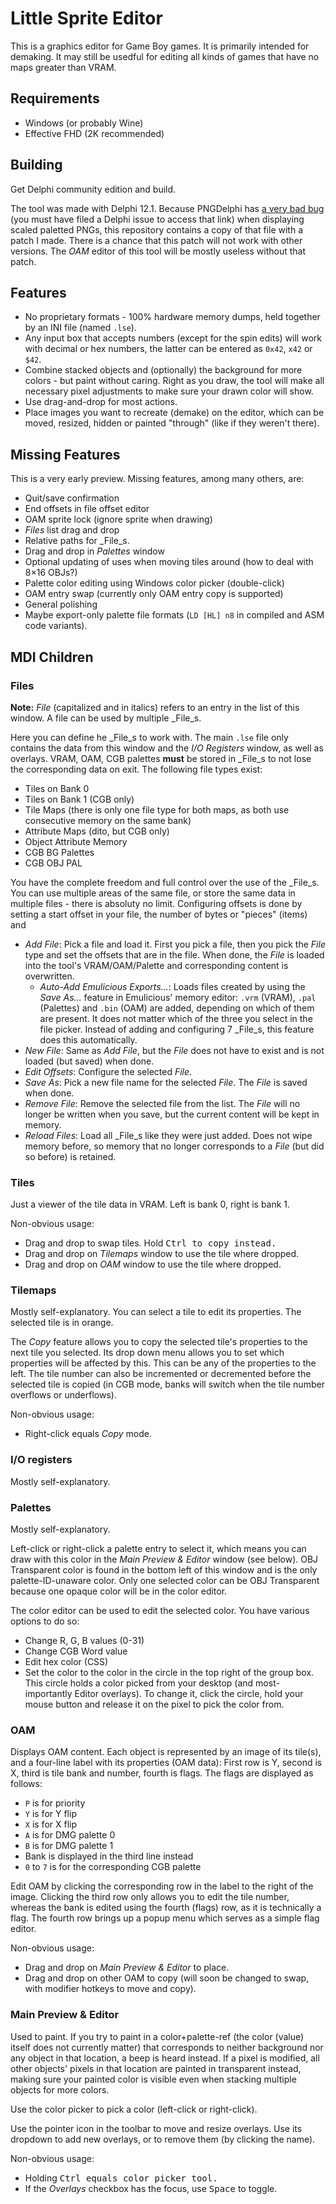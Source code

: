 # Little Sprite Editor

This is a graphics editor for Game Boy games. It is primarily intended for demaking. It may still be usedful for editing all kinds of games that have no maps greater than VRAM.


## Requirements

- Windows (or probably Wine)
- Effective FHD (2K recommended)


## Building

Get Delphi community edition and build.

The tool was made with Delphi 12.1. Because PNGDelphi has [a very bad bug](https://embt.atlassian.net/servicedesk/customer/portal/1/RSS-2662) (you must have filed a Delphi issue to access that link) when displaying scaled paletted PNGs, this repository contains a copy of that file with a patch I made. There is a chance that this patch will not work with other versions. The _OAM_ editor of this tool will be mostly useless without that patch.


## Features
- No proprietary formats - 100% hardware memory dumps, held together by an INI file (named `.lse`).
- Any input box that accepts numbers (except for the spin edits) will work with decimal or hex numbers, the latter can be entered as `0x42`, `x42` or `$42`.
- Combine stacked objects and (optionally) the background for more colors - but paint without caring. Right as you draw, the tool will make all necessary pixel adjustments to make sure your drawn color will show.
- Use drag-and-drop for most actions.
- Place images you want to recreate (demake) on the editor, which can be moved, resized, hidden or painted "through" (like if they weren't there).


## Missing Features

This is a very early preview. Missing features, among many others, are:
- Quit/save confirmation
- End offsets in file offset editor
- OAM sprite lock (ignore sprite when drawing)
- _Files_ list drag and drop
- Relative paths for _File_s.
- Drag and drop in _Palettes_ window
- Optional updating of uses when moving tiles around (how to deal with 8×16 OBJs?)
- Palette color editing using Windows color picker (double-click)
- OAM entry swap (currently only OAM entry copy is supported)
- General polishing
- Maybe export-only palette file formats (`LD [HL] n8` in compiled and ASM code variants).


## MDI Children

### Files

**Note:** _File_ (capitalized and in italics) refers to an entry in the list of this window. A file can be used by multiple _File_s.

Here you can define he _File_s to work with. The main `.lse` file only contains the data from this window and the _I/O Registers_ window, as well as overlays. VRAM, OAM, CGB palettes **must** be stored in _File_s to not lose the corresponding data on exit. The following file types exist:
- Tiles on Bank 0
- Tiles on Bank 1 (CGB only)
- Tile Maps (there is only one file type for both maps, as both use consecutive memory on the same bank)
- Attribute Maps (dito, but CGB only)
- Object Attribute Memory
- CGB BG Palettes
- CGB OBJ PAL

You have the complete freedom and full control over the use of the _File_s. You can use multiple areas of the same file, or store the same data in multiple files - there is absoluty no limit. Configuring offsets is done by setting a start offset in your file, the number of bytes or "pieces" (items) and 

- _Add File_: Pick a file and load it. First you pick a file, then you pick the _File_ type and set the offsets that are in the file. When done, the _File_ is loaded into the tool's VRAM/OAM/Palette and corresponding content is overwritten.
  - _Auto-Add Emulicious Exports..._: Loads files created by using the _Save As..._ feature in Emulicious' memory editor: `.vrm` (VRAM), `.pal` (Palettes) and `.bin` (OAM) are added, depending on which of them are present. It does not matter which of the three you select in the file picker. Instead of adding and configuring 7 _File_s, this feature does this automatically.
- _New File_: Same as _Add File_, but the _File_ does not have to exist and is not loaded (but saved) when done.
- _Edit Offsets_: Configure the selected _File_.
- _Save As_: Pick a new file name for the selected _File_. The _File_ is saved when done.
- _Remove File_: Remove the selected file from the list. The _File_ will no longer be written when you save, but the current content will be kept in memory.
- _Reload Files_: Load all _File_s like they were just added. Does not wipe memory before, so memory that no longer corresponds to a _File_ (but did so before) is retained.


### Tiles

Just a viewer of the tile data in VRAM. Left is bank 0, right is bank 1.

Non-obvious usage:
- Drag and drop to swap tiles. Hold <kbd>Ctrl<kbd> to copy instead.
- Drag and drop on _Tilemaps_ window to use the tile where dropped.
- Drag and drop on _OAM_ window to use the tile where dropped.


### Tilemaps

Mostly self-explanatory. You can select a tile to edit its properties. The selected tile is in orange.

The _Copy_ feature allows you to copy the selected tile's properties to the next tile you selected. Its drop down menu allows you to set which properties will be affected by this. This can be any of the properties to the left. The tile number can also be incremented or decremented before the selected tile is copied (in CGB mode, banks will switch when the tile number overflows or underflows).

Non-obvious usage:
- Right-click equals _Copy_ mode.


### I/O registers

Mostly self-explanatory.


### Palettes

Mostly self-explanatory.

Left-click or right-click a palette entry to select it, which means you can draw with this color in the _Main Preview & Editor_ window (see below). OBJ Transparent color is found in the bottom left of this window and is the only palette-ID-unaware color. Only one selected color can be OBJ Transparent because one opaque color will be in the color editor.

The color editor can be used to edit the selected color. You have various options to do so:
- Change R, G, B values (0-31)
- Change CGB Word value
- Edit hex color (CSS)
- Set the color to the color in the circle in the top right of the group box. This circle holds a color picked from your desktop (and most-importantly Editor overlays). To change it, click the circle, hold your mouse button and release it on the pixel to pick the color from.


### OAM

Displays OAM content. Each object is represented by an image of its tile(s), and a four-line label with its properties (OAM data): First row is Y, second is X, third is tile bank and number, fourth is flags. The flags are displayed as follows:
- `P` is for priority
- `Y` is for Y flip
- `X` is for X flip
- `A` is for DMG palette 0
- `B` is for DMG palette 1
- Bank is displayed in the third line instead
- `0` to `7` is for the corresponding CGB palette

Edit OAM by clicking the corresponding row in the label to the right of the image. Clicking the third row only allows you to edit the tile number, whereas the bank is edited using the fourth (flags) row, as it is technically a flag. The fourth row brings up a popup menu which serves as a simple flag editor.

Non-obvious usage:
- Drag and drop on _Main Preview & Editor_ to place.
- Drag and drop on other OAM to copy (will soon be changed to swap, with modifier hotkeys to move and copy).


### Main Preview & Editor

Used to paint. If you try to paint in a color+palette-ref (the color (value) itself does not currently matter) that corresponds to neither background nor any object in that location, a beep is heard instead. If a pixel is modified, all other objects' pixels in that location are painted in transparent instead, making sure your painted color is visible even when stacking multiple objects for more colors.

Use the color picker to pick a color (left-click or right-click).

Use the pointer icon in the toolbar to move and resize overlays. Use its dropdown to add new overlays, or to remove them (by clicking the name).

Non-obvious usage:
- Holding <kbd>Ctrl<kbd> equals color picker tool.
- If the _Overlays_ checkbox has the focus, use <kbd>Space</kbd> to toggle.
